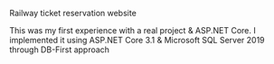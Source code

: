 <p>Railway ticket reservation website</p>
<p>This was my first experience with a real project & ASP.NET Core.
I implemented it using ASP.NET Core 3.1 & Microsoft SQL Server 2019 through DB-First approach</p>

